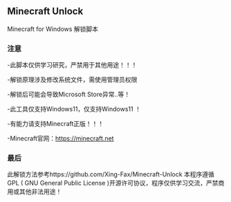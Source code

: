 <p>
<strong><h2>Minecraft Unlock</h2></strong>
Minecraft for Windows 解锁脚本
</p>

### 注意
 -此脚本仅供学习研究，严禁用于其他用途！！！
 
 -解锁原理涉及修改系统文件，需使用管理员权限
 
 -解锁后可能会导致Microsoft Store异常..等！

 -此工具仅支持Windows11，仅支持Windows11 ！

 -有能力请支持Minecraft正版！！！
 
 -Minecraft官网：https://minecraft.net
### 最后
 此解锁方法参考https://github.com/Xing-Fax/Minecraft-Unlock
 本程序遵循GPL ( GNU General Public License )开源许可协议，程序仅供学习交流，严禁商用或其他非法用途！
